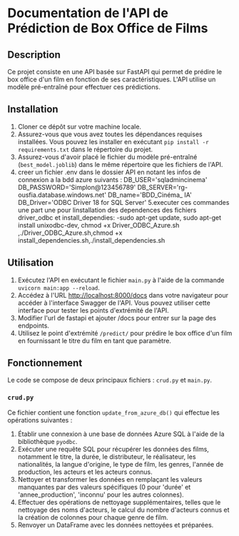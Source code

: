 # Documentation de l'API de Prédiction de Box Office de Films


## Description

Ce projet consiste en une API basée sur FastAPI qui permet de prédire le box office d'un film en fonction de ses caractéristiques. L'API utilise un modèle pré-entraîné pour effectuer ces prédictions.

## Installation

1. Cloner ce dépôt sur votre machine locale.
2. Assurez-vous que vous avez toutes les dépendances requises installées. Vous pouvez les installer en exécutant `pip install -r requirements.txt` dans le répertoire du projet.
3. Assurez-vous d'avoir placé le fichier du modèle pré-entraîné (`best_model.joblib`) dans le même répertoire que les fichiers de l'API.
4. creer un fichier .env dans le dossier API en notant les infos de connexion a la bdd azure suivants :
DB_USER='sqladmincinema'
DB_PASSWORD='Simplon@123456789'
DB_SERVER='rg-ousfia.database.windows.net'
DB_name='BDD_Cinéma_ IA'
DB_Driver='ODBC Driver 18 for SQL Server'
5.executer ces commandes une part une pour linstallation des dependences des fichiers driver_odbc et install_dependies: -sudo apt-get update,
sudo apt-get install unixodbc-dev, chmod +x Driver_ODBC_Azure.sh
,./Driver_ODBC_Azure.sh,chmod +x install_dependencies.sh,./install_dependencies.sh





## Utilisation

1. Exécutez l'API en exécutant le fichier `main.py` à l'aide de la commande `uvicorn main:app --reload`.
2. Accédez à l'URL [http://localhost:8000/docs](http://localhost:8000/docs) dans votre navigateur pour accéder à l'interface Swagger de l'API. Vous pouvez utiliser cette interface pour tester les points d'extrémité de l'API.
3. Modifier l'url de fastapi et ajouter /docs pour entrer sur la page des endpoints.
4. Utilisez le point d'extrémité `/predict/` pour prédire le box office d'un film en fournissant le titre du film en tant que paramètre.

## Fonctionnement

Le code se compose de deux principaux fichiers : `crud.py` et `main.py`.

### `crud.py`

Ce fichier contient une fonction `update_from_azure_db()` qui effectue les opérations suivantes :

1. Établir une connexion à une base de données Azure SQL à l'aide de la bibliothèque `pyodbc`.
2. Exécuter une requête SQL pour récupérer les données des films, notamment le titre, la durée, le distributeur, le réalisateur, les nationalités, la langue d'origine, le type de film, les genres, l'année de production, les acteurs et les acteurs connus.
3. Nettoyer et transformer les données en remplaçant les valeurs manquantes par des valeurs spécifiques (0 pour 'durée' et 'annee_production', 'inconnu' pour les autres colonnes).
4. Effectuer des opérations de nettoyage supplémentaires, telles que le nettoyage des noms d'acteurs, le calcul du nombre d'acteurs connus et la création de colonnes pour chaque genre de film.
5. Renvoyer un DataFrame avec les données nettoyées et préparées.